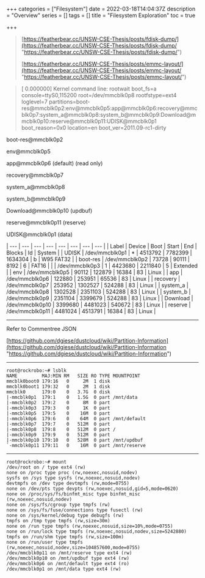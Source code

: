 +++
categories = ["Filesystem"]
date = 2022-03-18T14:04:37Z
description = "Overview"
series = []
tags = []
title = "Filesystem Exploration"
toc = true

+++
> [https://featherbear.cc/UNSW-CSE-Thesis/posts/fdisk-dump/](https://featherbear.cc/UNSW-CSE-Thesis/posts/fdisk-dump/ "https://featherbear.cc/UNSW-CSE-Thesis/posts/fdisk-dump/")
>
> [https://featherbear.cc/UNSW-CSE-Thesis/posts/emmc-layout/](https://featherbear.cc/UNSW-CSE-Thesis/posts/emmc-layout/ "https://featherbear.cc/UNSW-CSE-Thesis/posts/emmc-layout/")

> \[    0.000000\] Kernel command line: rootwait boot_fs=a console=ttyS0,115200 root=/dev/mmcblk0p8 rootfstype=ext4 loglevel=7 partitions=boot-res@mmcblk0p2:env@mmcblk0p5:app@mmcblk0p6:recovery@mmcblk0p7:system_a@mmcblk0p8:system_b@mmcblk0p9:Download@mmcblk0p10:reserve@mmcblk0p11:UDISK@mmcblk0p1 boot_reason=0x0 location=en boot_ver=2011.09-rc1-dirty

boot-res@mmcblk0p2

env@mmcblk0p5

app@mmcblk0p6            (default)    (read only)

recovery@mmcblk0p7

system_a@mmcblk0p8

system_b@mmcblk0p9

Download@mmcblk0p10       (updbuf)

reserve@mmcblk0p11      (reserve)

UDISK@mmcblk0p1         (data)

| --- | --- | --- | --- | --- | --- | --- | --- |
| Label | Device | Boot | Start | End | Blocks | Id | System |
| UDISK | /dev/mmcblk0p1 | * | 4513792 | 7782399 | 1634304 | b | W95 FAT32 |
| boot-res | /dev/mmcblk0p2 | 73728 | 90111 | 8192 | 6 | FAT16 |
|  | /dev/mmcblk0p3 | 1 | 4423680 | 2211840 | 5 | Extended |
| env | /dev/mmcblk0p5 | 90112 | 122879 | 16384 | 83 | Linux |
| app | /dev/mmcblk0p6 | 122880 | 253951 | 65536 | 83 | Linux |
| recovery | /dev/mmcblk0p7 | 253952 | 1302527 | 524288 | 83 | Linux |
| system_a | /dev/mmcblk0p8 | 1302528 | 2351103 | 524288 | 83 | Linux |
| system_b | /dev/mmcblk0p9 | 2351104 | 3399679 | 524288 | 83 | Linux |
| Download | /dev/mmcblk0p10 | 3399680 | 4481023 | 540672 | 83 | Linux |
| reserve | /dev/mmcblk0p11 | 4481024 | 4513791 | 16384 | 83 | Linux |

***

Refer to Commentree JSON

[https://github.com/dgiese/dustcloud/wiki/Partition-Information](https://github.com/dgiese/dustcloud/wiki/Partition-Information "https://github.com/dgiese/dustcloud/wiki/Partition-Information")

---

```
root@rockrobo:~# lsblk
NAME         MAJ:MIN RM   SIZE RO TYPE MOUNTPOINT
mmcblk0boot0 179:16   0     2M  1 disk 
mmcblk0boot1 179:32   0     2M  1 disk 
mmcblk0      179:0    0   3.7G  0 disk 
|-mmcblk0p1  179:1    0   1.5G  0 part /mnt/data
|-mmcblk0p2  179:2    0     8M  0 part 
|-mmcblk0p3  179:3    0     1K  0 part 
|-mmcblk0p5  179:5    0    16M  0 part 
|-mmcblk0p6  179:6    0    64M  0 part /mnt/default
|-mmcblk0p7  179:7    0   512M  0 part 
|-mmcblk0p8  179:8    0   512M  0 part /
|-mmcblk0p9  179:9    0   512M  0 part 
|-mmcblk0p10 179:10   0   528M  0 part /mnt/updbuf
`-mmcblk0p11 179:11   0    16M  0 part /mnt/reserve
```


---

```
root@rockrobo:~# mount            
/dev/root on / type ext4 (rw)
none on /proc type proc (rw,noexec,nosuid,nodev)
sysfs on /sys type sysfs (rw,noexec,nosuid,nodev)
devtmpfs on /dev type devtmpfs (rw,mode=0755)
none on /dev/pts type devpts (rw,noexec,nosuid,gid=5,mode=0620)
none on /proc/sys/fs/binfmt_misc type binfmt_misc (rw,noexec,nosuid,nodev)
none on /sys/fs/cgroup type tmpfs (rw)
none on /sys/fs/fuse/connections type fusectl (rw)
none on /sys/kernel/debug type debugfs (rw)
tmpfs on /tmp type tmpfs (rw,size=30m)
none on /run type tmpfs (rw,noexec,nosuid,size=10%,mode=0755)
none on /run/lock type tmpfs (rw,noexec,nosuid,nodev,size=5242880)
tmpfs on /run/shm type tmpfs (rw,size=100m)
none on /run/user type tmpfs (rw,noexec,nosuid,nodev,size=104857600,mode=0755)
/dev/mmcblk0p11 on /mnt/reserve type ext4 (rw)
/dev/mmcblk0p10 on /mnt/updbuf type ext4 (rw)
/dev/mmcblk0p6 on /mnt/default type ext4 (ro)
/dev/mmcblk0p1 on /mnt/data type ext4 (rw)
```
